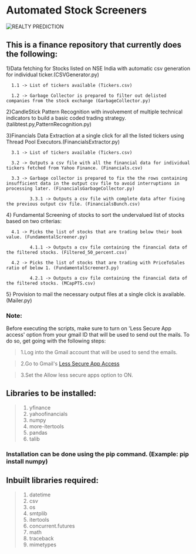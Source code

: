 # Automated Stock Screeners

![REALTY PREDICTION](https://user-images.githubusercontent.com/78873223/152916600-9e02b1a7-97a6-4c48-b9c0-33895086b9b4.png)

## This is a finance repository that currently does the following:


1}Data fetching for Stocks listed on NSE India with automatic csv generation for individual ticker.(CSVGenerator.py)

      1.1 -> List of tickers available (Tickers.csv)

      1.2 -> Garbage Collector is prepared to filter out delisted companies from the stock exchange (GarbageCollector.py)
      

2}CandleStick Pattern Recognition with involvement of multiple technical indicators to build a basic coded trading strategy.  (talibtest.py,PatternRecognition.py)


3}Financials Data Extraction at a single click for all the listed tickers using Thread Pool Executors.(FinancialsExtractor.py)
    
      3.1 -> List of tickers available (Tickers.csv)
      
      3.2 -> Outputs a csv file with all the financial data for individual tickers fetched from Yahoo Finance. (Financials.csv)
      
      3.3 -> Garbage collector is prepared to fix the the rows containing insufficient data in the output csv file to avoid interruptions in processing later. (FinancialsGarbageCollector.py)
        
             3.3.1 -> Outputs a csv file with complete data after fixing the previous output csv file. (FinancialsBunch.csv)
             

4} Fundamental Screening of stocks to sort the undervalued list of stocks based on two criterias: 

      4.1 -> Picks the list of stocks that are trading below their book value. (FundamentalScreener.py)
      
             4.1.1 -> Outputs a csv file containing the financial data of the filtered stocks. (Filtered_50_percent.csv)
             
      4.2 -> Picks the list of stocks that are trading with PriceToSales ratio of below 1. (FundamentalScreener3.py)
      
             4.2.1 -> Outputs a csv file containing the financial data of the filtered stocks. (MCapPTS.csv)
             
             
5} Provision to mail the necessary output files at a single click is available. (Mailer.py)


### Note:

Before executing the scripts, make sure to turn on 'Less Secure App access' option from your gmail ID that will be used to send out the mails. To do so, get going with the following steps:

> 1.Log into the Gmail account that will be used to send the emails.

> 2.Go to Gmail's [Less Secure App Access](https://myaccount.google.com/lesssecureapps?pli=1&rapt=AEjHL4NELkm6zvkeSQxzOL8a2UdhbIUASi6uvDQY573YvLX9rO1G5GHA4Um6YgEmGmZD6_Jc2tsqRDXuMf99mMud0Pslsov5MA)

> 3.Set the Allow less secure apps option to ON.



## Libraries to be installed:

> 1. yfinance
> 2. yahoofinancials
> 3. numpy
> 4. more-itertools
> 5. pandas
> 6. talib

### Installation can be done using the pip command. (Example: pip install numpy)


## Inbuilt libraries required:

> 1. datetime
> 2. csv
> 3. os
> 4. smtplib
> 5. itertools
> 6. concurrent.futures
> 7. math
> 8. traceback
> 9. mimetypes
